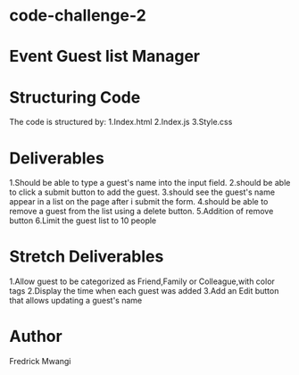 # code-challenge-2
# Event Guest list Manager

# Structuring Code
The code is structured by:
1.Index.html
2.Index.js
3.Style.css

# Deliverables
1.Should be able to type a guest's name into the input field.
2.should be able to click a submit button to add the guest.
3.should see the guest's name appear in a list on the page after i submit the form.
4.should be able to remove a guest from the list using a delete button.
5.Addition of remove button
6.Limit the guest list to 10 people

# Stretch Deliverables
1.Allow guest to be categorized as Friend,Family or Colleague,with color tags
2.Display the time when each guest was added
3.Add an Edit button that allows updating a guest's name

# Author
Fredrick Mwangi
